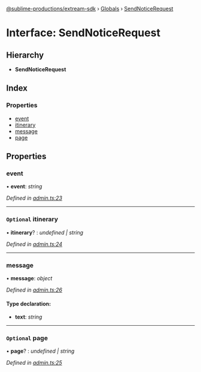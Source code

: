 [@sublime-productions/extream-sdk](../README.md) › [Globals](../globals.md) › [SendNoticeRequest](sendnoticerequest.md)

# Interface: SendNoticeRequest

## Hierarchy

* **SendNoticeRequest**

## Index

### Properties

* [event](sendnoticerequest.md#event)
* [itinerary](sendnoticerequest.md#optional-itinerary)
* [message](sendnoticerequest.md#message)
* [page](sendnoticerequest.md#optional-page)

## Properties

###  event

• **event**: *string*

*Defined in [admin.ts:23](https://github.com/Extream-SaaS/ex-sdk/blob/9472f23/src/admin.ts#L23)*

___

### `Optional` itinerary

• **itinerary**? : *undefined | string*

*Defined in [admin.ts:24](https://github.com/Extream-SaaS/ex-sdk/blob/9472f23/src/admin.ts#L24)*

___

###  message

• **message**: *object*

*Defined in [admin.ts:26](https://github.com/Extream-SaaS/ex-sdk/blob/9472f23/src/admin.ts#L26)*

#### Type declaration:

* **text**: *string*

___

### `Optional` page

• **page**? : *undefined | string*

*Defined in [admin.ts:25](https://github.com/Extream-SaaS/ex-sdk/blob/9472f23/src/admin.ts#L25)*
